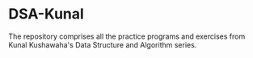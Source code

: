 # DSA-Kunal
The repository comprises all the practice programs and exercises from Kunal Kushawaha's Data Structure and Algorithm series.
